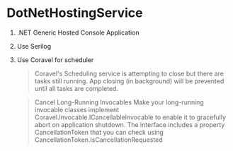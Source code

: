# DotNetHostingService
1. .NET Generic Hosted Console Application
2. Use Serilog
3. Use Coravel for scheduler
   > Coravel's Scheduling service is attempting to close but there are tasks still running.
   > App closing (in background) will be prevented until all tasks are completed.

   > Cancel Long-Running Invocables
   > Make your long-running invocable classes implement Coravel.Invocable.ICancellableInvocable to enable it to gracefully abort on application shutdown.
   > The interface includes a property CancellationToken that you can check using CancellationToken.IsCancellationRequested
